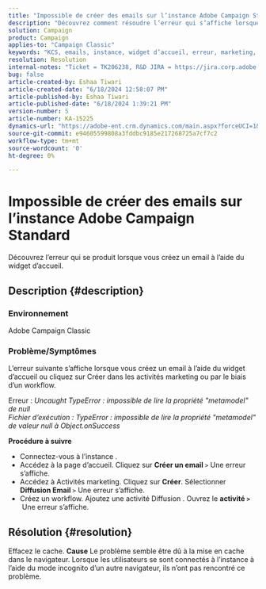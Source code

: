 ```yaml
---
title: "Impossible de créer des emails sur l’instance Adobe Campaign Standard"
description: "Découvrez comment résoudre l’erreur qui s’affiche lorsque vous créez un email à l’aide du widget d’accueil ou par le biais d’un workflow."
solution: Campaign
product: Campaign
applies-to: "Campaign Classic"
keywords: "KCS, emails, instance, widget d’accueil, erreur, marketing, activités, workflow"
resolution: Resolution
internal-notes: "Ticket = TK206238, R&D JIRA = https://jira.corp.adobe.com/browse/CAMP-39887"
bug: false
article-created-by: Eshaa Tiwari
article-created-date: "6/18/2024 12:58:07 PM"
article-published-by: Eshaa Tiwari
article-published-date: "6/18/2024 1:39:21 PM"
version-number: 5
article-number: KA-15225
dynamics-url: "https://adobe-ent.crm.dynamics.com/main.aspx?forceUCI=1&pagetype=entityrecord&etn=knowledgearticle&id=d67be763-722d-ef11-840a-6045bd029b18"
source-git-commit: e94605599808a3fddbc9185e217268725a7cf7c2
workflow-type: tm+mt
source-wordcount: '0'
ht-degree: 0%

---
```


# Impossible de créer des emails sur l’instance Adobe Campaign Standard


Découvrez l’erreur qui se produit lorsque vous créez un email à l’aide du widget d’accueil.

## Description {#description}


### Environnement

Adobe Campaign Classic

### Problème/Symptômes

L’erreur suivante s’affiche lorsque vous créez un email à l’aide du widget d’accueil ou cliquez sur Créer dans les activités marketing ou par le biais d’un workflow.

Erreur : *Uncaught TypeError : impossible de lire la propriété &quot;metamodel&quot; de null
<br>Fichier d’exécution : TypeError : impossible de lire la propriété &quot;metamodel&quot; de valeur null à Object.onSuccess*

<b>Procédure à suivre</b>

- Connectez-vous à l’instance .
- Accédez à la page d’accueil. Cliquez sur <b>Créer un email </b>`>`  Une erreur s’affiche.
- Accédez à Activités marketing. Cliquez sur <b>Créer</b>. Sélectionner <b>Diffusion Email </b>`>`  Une erreur s’affiche.
- Créez un workflow. Ajoutez une activité Diffusion . Ouvrez le <b>activité `>` </b> Une erreur s’affiche.



## Résolution {#resolution}


Effacez le cache.
<b>Cause</b>
Le problème semble être dû à la mise en cache dans le navigateur. Lorsque les utilisateurs se sont connectés à l’instance à l’aide du mode incognito d’un autre navigateur, ils n’ont pas rencontré ce problème.
